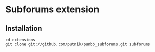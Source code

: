Subforums extension
===================

Installation
------------

 ```
 cd extensions
 git clone git://github.com/putnik/punbb_subforums.git subforums
 ```

